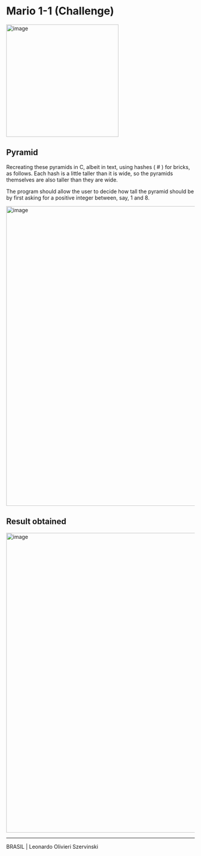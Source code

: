 # Mario 1-1 (Challenge)
<img width="300" alt="image" src="https://github.com/LeonardoSzervinski/CS50/assets/99694844/0ddf85fd-fd37-47b3-bd32-a5fc70433397">

 ## Pyramid
Recreating these pyramids in C, albeit in text, using hashes ( # ) for bricks, as follows. Each hash is a little taller than it is wide, so the pyramids themselves are also taller than they are wide.

The program should allow the user to decide how tall the pyramid should be by first asking for a positive integer between, say, 1 and 8.

<img width="800" alt="image" src="https://github.com/LeonardoSzervinski/CS50/assets/99694844/28a49036-b6f2-40c7-b576-edd6d719cc7c">

## Result obtained

<img width="800" alt="image" src="https://github.com/LeonardoSzervinski/CS50/assets/99694844/e8f286a9-3a6a-45cc-9f81-ef7943bf101f">

<hr>
BRASIL | Leonardo Olivieri Szervinski
